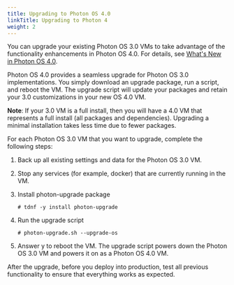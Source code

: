 ```yaml
---
title: Upgrading to Photon OS 4.0
linkTitle: Upgrading to Photon 4
weight: 2
---
```


You can upgrade your existing Photon OS 3.0 VMs to take advantage of the functionality enhancements in Photon OS 4.0. For details, see [What's New in Photon OS 4.0](/docs/whats-new/).

Photon OS 4.0 provides a seamless upgrade for Photon OS 3.0 implementations. You simply download an upgrade package, run a script, and reboot the VM. The upgrade script will update your packages and retain your 3.0 customizations in your new OS 4.0 VM.

**Note**: If your 3.0 VM is a full install, then you will have a 4.0 VM that represents a full install (all packages and dependencies). Upgrading a minimal installation takes less time due to fewer packages.

For each Photon OS 3.0 VM that you want to upgrade, complete the following steps:

1.	Back up all existing settings and data for the Photon OS 3.0 VM.
2.	Stop any services (for example, docker) that are currently running in the VM.
3.	Install photon-upgrade package
    
    ```
    # tdnf -y install photon-upgrade
    ```

4.	Run the upgrade script
    
    ```
    # photon-upgrade.sh --upgrade-os
    ```

5.	Answer y to reboot the VM. The upgrade script powers down the Photon OS 3.0 VM and powers it on as a Photon OS 4.0 VM.

After the upgrade, before you deploy into production, test all previous functionality to ensure that everything works as expected.

